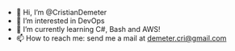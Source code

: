 - 👋 Hi, I’m @CristianDemeter
- 👀 I’m interested in DevOps
- 🌱 I’m currently learning C#, Bash and AWS!
- 📫 How to reach me: send me a mail at demeter.cri@gmail.com

<!---
CristianDemeter/CristianDemeter is a ✨ special ✨ repository because its `README.md` (this file) appears on your GitHub profile.
You can click the Preview link to take a look at your changes.
--->
